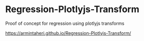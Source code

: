 # Regression-Plotlyjs-Transform
Proof of concept for regression using plotlyjs transforms

https://armintaheri.github.io/Regression-Plotlyjs-Transform/
